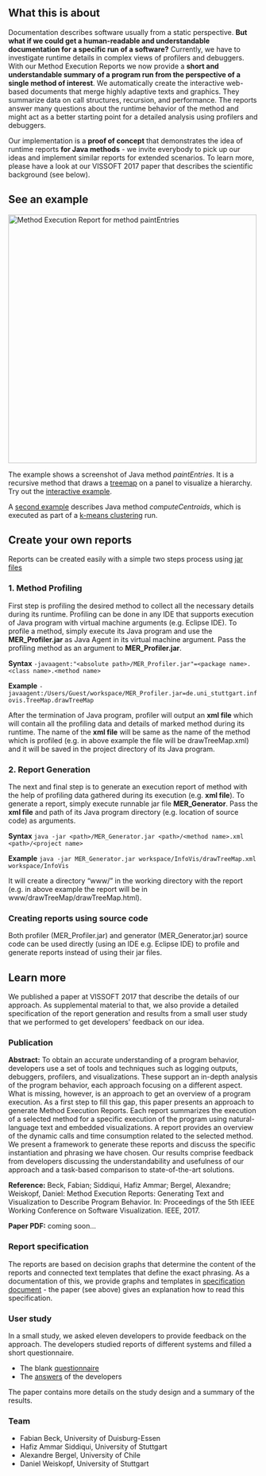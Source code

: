 ## What this is about

Documentation describes software usually from a static perspective. **But what if we could get a human-readable and understandable documentation for a specific run of a software?** Currently, we have to investigate runtime details in complex views of profilers and debuggers. With our Method Execution Reports we now provide a **short and understandable summary of a program run from the perspective of a single method of interest**. We automatically create the interactive web-based documents that merge highly adaptive texts and graphics. They summarize data on call structures, recursion, and performance. The reports answer many questions about the runtime behavior of the method and might act as a better starting point for a detailed analysis using profilers and debuggers.

Our implementation is a **proof of concept** that demonstrates the idea of runtime reports **for Java methods** - we invite everybody to pick up our ideas and implement similar reports for extended scenarios. To learn more, please have a look at our VISSOFT 2017 paper that describes the scientific background (see below).

## See an example

<img alt="Method Execution Report for method paintEntries" src="images/paintentries.png" width="500">

The example shows a screenshot of Java method *paintEntries*. It is a recursive method that draws a [treemap](https://en.wikipedia.org/wiki/Treemapping) on a panel to visualize a hierarchy. Try out the [interactive example](examples/paintEntries/paintEntries.html).

A [second example](examples/computeCentroids/computeCentroids.html) describes Java method *computeCentroids*, which is executed as part of a [k-means clustering](https://en.wikipedia.org/wiki/K-means_clustering) run.

## Create your own reports

Reports can be created easily with a simple two steps process using [jar files](https://github.com/fabian-beck/Method-Execution-Reports/tree/master/runnable%20jar%20files)

### 1. Method Profiling
First step is profiling the desired method to collect all the necessary details during its runtime. Profiling can be done in any IDE that supports execution of Java program with virtual machine arguments (e.g. Eclipse IDE). To profile a method, simply execute its Java program and use the **MER_Profiler.jar** as Java Agent in its virtual machine argument. Pass the profiling method as an argument to **MER_Profiler.jar**.

**Syntax**
`-javaagent:"<absolute path>/MER_Profiler.jar"=<package name>.<class name>.<method name>`

**Example**
`-javaagent:/Users/Guest/workspace/MER_Profiler.jar=de.uni_stuttgart.infovis.TreeMap.drawTreeMap`

After the termination of Java program, profiler will output an **xml file** which will contain all the profiling data and details of marked method during its runtime. The name of the **xml file** will be same as the name of the method which is profiled (e.g. in above example the file will be drawTreeMap.xml) and it will be saved in the project directory of its Java program.

### 2. Report Generation
The next and final step is to generate an execution report of method with the help of profiling data gathered during its execution (e.g. **xml file**). To generate a report, simply execute runnable jar file **MER_Generator**. Pass the **xml file** and path of its Java program directory (e.g. location of source code) as arguments.

**Syntax**
`java -jar <path>/MER_Generator.jar <path>/<method name>.xml <path>/<project name>`

**Example**
`java -jar MER_Generator.jar workspace/InfoVis/drawTreeMap.xml workspace/InfoVis`

It will create a directory “www/<method name>” in the working directory with the report (e.g. in above example the report will be in www/drawTreeMap/drawTreeMap.html).

### Creating reports using source code
Both profiler (MER_Profiler.jar) and generator (MER_Generator.jar) source code can be used directly (using an IDE e.g. Eclipse IDE) to profile and generate reports instead of using their jar files.

## Learn more

We published a paper at VISSOFT 2017 that describe the details of our approach. As supplemental material to that, we also provide a detailed specification of the report generation and results from a small user study that we performed to get developers' feedback on our idea.

### Publication

**Abstract:** To obtain an accurate understanding of a program behavior, developers use a set of tools and techniques such as logging outputs, debuggers, profilers, and visualizations. These support an in-depth analysis of the program behavior, each approach focusing on a different aspect. What is missing, however, is an approach to get an overview of a program execution. As a first step to fill this gap, this paper presents an approach to generate Method Execution Reports. Each report summarizes the execution of a selected method for a specific execution of the program using natural-language text and embedded visualizations. A report provides an overview of the dynamic calls and time consumption related to the selected method. We present a framework to generate these reports and discuss the specific instantiation and phrasing we have chosen. Our results comprise feedback from developers discussing the understandability and usefulness of our approach and a task-based comparison to state-of-the-art solutions.

**Reference:** Beck, Fabian; Siddiqui, Hafiz Ammar; Bergel, Alexandre; Weiskopf, Daniel: Method Execution Reports: Generating Text and Visualization to Describe Program Behavior. In: Proceedings of the 5th IEEE Working Conference on Software Visualization. IEEE, 2017.

**Paper PDF:** coming soon...

### Report specification

The reports are based on decision graphs that determine the content of the reports and connected text templates that define the exact phrasing. As a documentation of this, we provide graphs and templates in [specification document](docs/report_specification.pdf) - the paper (see above) gives an explanation how to read this specification.

### User study

In a small study, we asked eleven developers to provide feedback on the approach. The developers studied reports of different systems  and filled a short questionnaire.

* The blank [questionnaire](user_study/questionnaire.pdf)
* The [answers](user_study/answers.zip) of the developers

The paper contains more details on the study design and a summary of the results.

### Team

* Fabian Beck, University of Duisburg-Essen
* Hafiz Ammar Siddiqui, University of Stuttgart
* Alexandre Bergel, University of Chile
* Daniel Weiskopf, University of Stuttgart

